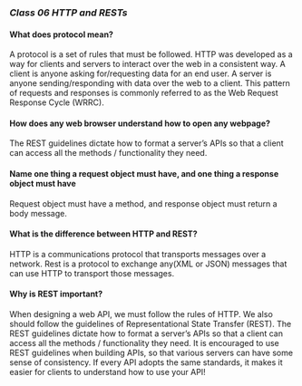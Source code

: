 ### *Class 06 HTTP and RESTs*

#### What does protocol mean?
A protocol is a set of rules that must be followed. HTTP was developed as a way for clients and servers to interact over the web in a consistent way. A client is anyone asking for/requesting data for an end user. A server is anyone sending/responding with data over the web to a client. This pattern of requests and responses is commonly referred to as the Web Request Response Cycle (WRRC).

#### How does any web browser understand how to open any webpage?
The REST guidelines dictate how to format a server’s APIs so that a client can access all the methods / functionality they need.

#### Name one thing a request object must have, and one thing a response object must have
Request object must have a method, and response object must return a body message.

#### What is the difference between HTTP and REST?
HTTP is a communications protocol that transports messages over a network. Rest is a protocol to exchange any(XML or JSON) messages that can use HTTP to transport those messages.

#### Why is REST important?
When designing a web API, we must follow the rules of HTTP. We also should follow the guidelines of Representational State Transfer (REST). The REST guidelines dictate how to format a server’s APIs so that a client can access all the methods / functionality they need. It is encouraged to use REST guidelines when building APIs, so that various servers can have some sense of consistency. If every API adopts the same standards, it makes it easier for clients to understand how to use your API!
